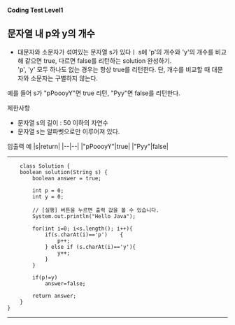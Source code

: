 **Coding Test Level1**

## 문자열 내 p와 y의 개수

- 대문자와 소문자가 섞여있는 문자열 s가 있다ㅣ s에 'p'의 개수와 'y'의 개수를 비교해 같으면 true, 다르면 false를 리턴하는 solution 완성하기.<br>
'p', 'y' 모두 하나도 없는 경우는 항상 true를 리턴한다. 단, 개수를 비교할 때 대문자와 소문자는 구별하지 않는다.

예를 들어 s가 "pPoooyY"면 true 리턴, "Pyy"면 false를 리턴한다.

제한사항
- 문자열 s의 길이 : 50 이하의 자연수
- 문자열 s는 알파벳으로만 이루어져 있다.

입출력 예
|s|return|
|--|--|
|"pPoooyY"|true|
|"Pyy"|false|

---

        class Solution {
        boolean solution(String s) {
            boolean answer = true;

            int p = 0;
            int y = 0;

            // [실행] 버튼을 누르면 출력 값을 볼 수 있습니다.
            System.out.println("Hello Java");

            for(int i=0; i<s.length(); i++){
                if(s.charAt(i)=='p')    {
                    p++;
                } else if (s.charAt(i)=='y'){
                    y++;
                }
            }

            if(p!=y)
                answer=false;

            return answer;
        }
    }

---
